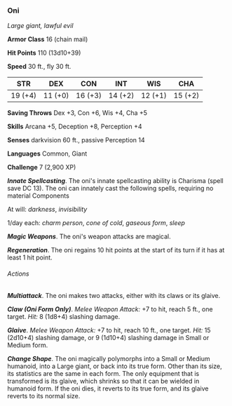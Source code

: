 ### Oni

*Large giant, lawful evil*

**Armor Class** 16 (chain mail)

**Hit Points** 110 (13d10+39)

**Speed** 30 ft., fly 30 ft.

| STR     | DEX     | CON     | INT     | WIS     | CHA     |
|---------|---------|---------|---------|---------|---------|
| 19 (+4) | 11 (+0) | 16 (+3) | 14 (+2) | 12 (+1) | 15 (+2) |

**Saving Throws** Dex +3, Con +6, Wis +4, Cha +5

**Skills** Arcana +5, Deception +8, Perception +4

**Senses** darkvision 60 ft., passive Perception 14

**Languages** Common, Giant

**Challenge** 7 (2,900 XP)

***Innate Spellcasting***. The oni's innate spellcasting ability is Charisma (spell save DC 13). The oni can innately cast the following spells, requiring no material Components

At will: *darkness*, *invisibility*

1/day each: *charm person*, *cone of cold*, *gaseous form*, *sleep*

***Magic Weapons***. The oni's weapon attacks are magical.

***Regeneration***. The oni regains 10 hit points at the start of its turn if it has at least 1 hit point.

###### Actions

***Multiattack***. The oni makes two attacks, either with its claws or its glaive.

***Claw (Oni Form Only)***. *Melee Weapon Attack:* +7 to hit, reach 5 ft., one target. *Hit:* 8 (1d8+4) slashing damage.

***Glaive***. *Melee Weapon Attack:* +7 to hit, reach 10 ft., one target. *Hit:* 15 (2d10+4) slashing damage, or 9 (1d10+4) slashing damage in Small or Medium form.

***Change Shape***. The oni magically polymorphs into a Small or Medium humanoid, into a Large giant, or back into its true form. Other than its size, its statistics are the same in each form. The only equipment that is transformed is its glaive, which shrinks so that it can be wielded in humanoid form. If the oni dies, it reverts to its true form, and its glaive reverts to its normal size.
